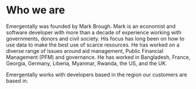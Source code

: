 # Who we are

Emergentally was founded by Mark Brough. Mark is an economist and software developer with more than a
decade of experience working with governments, donors and civil society. His focus has long been on how to use data to make the best use of scarce resources. He has worked on a diverse range of issues around aid management, Public Financial Management (PFM) and governance. He has worked in Bangladesh, France, Georgia, Germany, Liberia, Myanmar, Rwanda, the US, and the UK.

Emergentally works with developers based in the region our customers are based in.